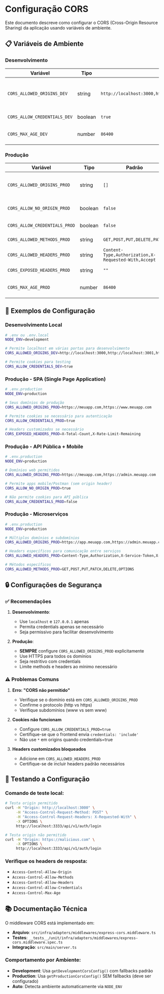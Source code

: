 # Configuração CORS

Este documento descreve como configurar o CORS (Cross-Origin Resource Sharing) da aplicação usando variáveis de ambiente.

## 📋 Variáveis de Ambiente

### Desenvolvimento

| Variável                     | Tipo    | Padrão                                                                                    | Descrição                                                      |
| ---------------------------- | ------- | ----------------------------------------------------------------------------------------- | -------------------------------------------------------------- |
| `CORS_ALLOWED_ORIGINS_DEV`   | string  | `http://localhost:3000,http://localhost:3001,http://127.0.0.1:3000,http://localhost:8080` | Domínios permitidos em desenvolvimento (separados por vírgula) |
| `CORS_ALLOW_CREDENTIALS_DEV` | boolean | `true`                                                                                    | Permite envio de cookies/credenciais                           |
| `CORS_MAX_AGE_DEV`           | number  | `86400`                                                                                   | Tempo de cache para preflight (segundos)                       |

### Produção

| Variável                      | Tipo    | Padrão                                               | Descrição                                         |
| ----------------------------- | ------- | ---------------------------------------------------- | ------------------------------------------------- |
| `CORS_ALLOWED_ORIGINS_PROD`   | string  | `[]`                                                 | **OBRIGATÓRIO** - Domínios permitidos em produção |
| `CORS_ALLOW_NO_ORIGIN_PROD`   | boolean | `false`                                              | Permite requisições sem origin (mobile apps)      |
| `CORS_ALLOW_CREDENTIALS_PROD` | boolean | `false`                                              | Permite envio de cookies/credenciais              |
| `CORS_ALLOWED_METHODS_PROD`   | string  | `GET,POST,PUT,DELETE,PATCH`                          | Métodos HTTP permitidos                           |
| `CORS_ALLOWED_HEADERS_PROD`   | string  | `Content-Type,Authorization,X-Requested-With,Accept` | Headers permitidos                                |
| `CORS_EXPOSED_HEADERS_PROD`   | string  | `""`                                                 | Headers expostos nas respostas                    |
| `CORS_MAX_AGE_PROD`           | number  | `86400`                                              | Tempo de cache para preflight (segundos)          |

## 🚀 Exemplos de Configuração

### Desenvolvimento Local

```bash
# .env ou .env.local
NODE_ENV=development

# Permite localhost em várias portas para desenvolvimento
CORS_ALLOWED_ORIGINS_DEV=http://localhost:3000,http://localhost:3001,http://localhost:8080

# Permite cookies para testing
CORS_ALLOW_CREDENTIALS_DEV=true
```

### Produção - SPA (Single Page Application)

```bash
# .env.production
NODE_ENV=production

# Seus domínios de produção
CORS_ALLOWED_ORIGINS_PROD=https://meuapp.com,https://www.meuapp.com

# Permite cookies se necessário para autenticação
CORS_ALLOW_CREDENTIALS_PROD=true

# Headers customizados se necessário
CORS_EXPOSED_HEADERS_PROD=X-Total-Count,X-Rate-Limit-Remaining
```

### Produção - API Pública + Mobile

```bash
# .env.production
NODE_ENV=production

# Domínios web permitidos
CORS_ALLOWED_ORIGINS_PROD=https://meuapp.com,https://admin.meuapp.com

# Permite apps mobile/Postman (sem origin header)
CORS_ALLOW_NO_ORIGIN_PROD=true

# Não permite cookies para API pública
CORS_ALLOW_CREDENTIALS_PROD=false
```

### Produção - Microserviços

```bash
# .env.production
NODE_ENV=production

# Múltiplos domínios e subdomínios
CORS_ALLOWED_ORIGINS_PROD=https://app.meuapp.com,https://admin.meuapp.com,https://mobile.meuapp.com,https://partner.meuapp.com

# Headers específicos para comunicação entre serviços
CORS_ALLOWED_HEADERS_PROD=Content-Type,Authorization,X-Service-Token,X-Request-ID

# Métodos específicos
CORS_ALLOWED_METHODS_PROD=GET,POST,PUT,PATCH,DELETE,OPTIONS
```

## 🔒 Configurações de Segurança

### ✅ Recomendações

1. **Desenvolvimento**:
   - Use `localhost` e `127.0.0.1` apenas
   - Permita credentials apenas se necessário
   - Seja permissivo para facilitar desenvolvimento

2. **Produção**:
   - **SEMPRE** configure `CORS_ALLOWED_ORIGINS_PROD` explicitamente
   - Use HTTPS para todos os domínios
   - Seja restritivo com credentials
   - Limite methods e headers ao mínimo necessário

### ⚠️ Problemas Comuns

1. **Erro: "CORS não permitido"**
   - Verifique se o domínio está em `CORS_ALLOWED_ORIGINS_PROD`
   - Confirme o protocolo (http vs https)
   - Verifique subdomínios (www vs sem www)

2. **Cookies não funcionam**
   - Configure `CORS_ALLOW_CREDENTIALS_PROD=true`
   - Certifique-se que o frontend envia `credentials: 'include'`
   - Não use `*` em origins quando credentials=true

3. **Headers customizados bloqueados**
   - Adicione em `CORS_ALLOWED_HEADERS_PROD`
   - Certifique-se de incluir headers padrão necessários

## 🧪 Testando a Configuração

### Comando de teste local:

```bash
# Testa origin permitido
curl -H "Origin: http://localhost:3000" \
     -H "Access-Control-Request-Method: POST" \
     -H "Access-Control-Request-Headers: X-Requested-With" \
     -X OPTIONS \
     http://localhost:3333/api/v1/auth/login

# Testa origin não permitido
curl -H "Origin: https://malicious.com" \
     -X OPTIONS \
     http://localhost:3333/api/v1/auth/login
```

### Verifique os headers de resposta:

- `Access-Control-Allow-Origin`
- `Access-Control-Allow-Methods`
- `Access-Control-Allow-Headers`
- `Access-Control-Allow-Credentials`
- `Access-Control-Max-Age`

## 📚 Documentação Técnica

O middleware CORS está implementado em:

- **Arquivo**: `src/infra/adapters/middlewares/express-cors.middleware.ts`
- **Testes**: `__tests__/unit/infra/adapters/middlewares/express-cors.middleware.spec.ts`
- **Integração**: `src/main/server.ts`

### Comportamento por Ambiente:

- **Development**: Usa `getDevelopmentCorsConfig()` com fallbacks padrão
- **Production**: Usa `getProductionCorsConfig()` SEM fallbacks (deve ser configurado)
- **Auto**: Detecta ambiente automaticamente via `NODE_ENV`
